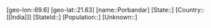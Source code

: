 ﻿---
location: [21.63,69.6]
type: City
SpocWebEntityId: 33460
isDeleted: false
confidential: public
tags:
- geo/City

---

[geo-lon::69.6]
[geo-lat::21.63]
[name::Porbandar]
[State::]
[Country::[[India]]]
[StateId::]
[Population::]
[Unknown::]

